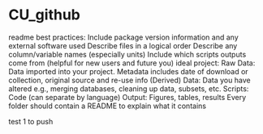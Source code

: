 # CU_github

readme best practices: Include package version information and any external software used
Describe files in a logical order
Describe any column/variable names (especially units)
Include which scripts outputs come from (helpful for new users and future you)
ideal project: Raw Data: Data imported into your project. Metadata includes date of download or collection, original source and re-use info
(Derived) Data: Data you have altered e.g., merging databases, cleaning up data, subsets, etc. 
Scripts: Code (can separate by language)
Output: Figures, tables, results
Every folder should contain a README to explain what it contains

test 1 to push